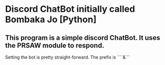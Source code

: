 # Discord ChatBot initially called Bombaka Jo [Python]
## This program is a simple discord ChatBot. It uses the PRSAW module to respond. 
Setting the bot is pretty straight-forward.
The prefix is ````&```
